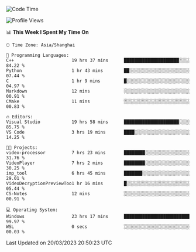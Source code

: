 <!--START_SECTION:waka-->
![Code Time](http://img.shields.io/badge/Code%20Time-783%20hrs%2020%20mins-blue)

![Profile Views](http://img.shields.io/badge/Profile%20Views-0-blue)

📊 **This Week I Spent My Time On** 

```text
🕑︎ Time Zone: Asia/Shanghai

💬 Programming Languages: 
C++                      19 hrs 37 mins      █████████████████████░░░░   84.22 % 
Python                   1 hr 43 mins        ██░░░░░░░░░░░░░░░░░░░░░░░   07.44 % 
C                        1 hr 9 mins         █░░░░░░░░░░░░░░░░░░░░░░░░   04.97 % 
Markdown                 12 mins             ░░░░░░░░░░░░░░░░░░░░░░░░░   00.91 % 
CMake                    11 mins             ░░░░░░░░░░░░░░░░░░░░░░░░░   00.83 % 

🔥 Editors: 
Visual Studio            19 hrs 58 mins      █████████████████████░░░░   85.75 % 
VS Code                  3 hrs 19 mins       ████░░░░░░░░░░░░░░░░░░░░░   14.25 % 

🐱‍💻 Projects: 
video-processor          7 hrs 23 mins       ████████░░░░░░░░░░░░░░░░░   31.76 % 
VideoPlayer              7 hrs 2 mins        ████████░░░░░░░░░░░░░░░░░   30.25 % 
imp_tool                 6 hrs 45 mins       ███████░░░░░░░░░░░░░░░░░░   29.01 % 
VideoDecryptionPreviewToo1 hr 16 mins        █░░░░░░░░░░░░░░░░░░░░░░░░   05.44 % 
CS-Notes                 12 mins             ░░░░░░░░░░░░░░░░░░░░░░░░░   00.91 % 

💻 Operating System: 
Windows                  23 hrs 17 mins      █████████████████████████   99.97 % 
WSL                      0 secs              ░░░░░░░░░░░░░░░░░░░░░░░░░   00.03 % 
```


 Last Updated on 20/03/2023 20:50:23 UTC
<!--END_SECTION:waka-->